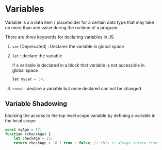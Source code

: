 # Variables

Variable is a a data item / placeholder for a certain data type that may take on more than one value during the runtime of a program.

There are three keywords for declaring variables in JS. 

1. `var` (Deprecated) : Declares the variable in global space
2. `let` : declare the variable. 

    If a variable is declared in a block that variable is not accessible in global space

    ```jsx
    let myvar = 34;
    ```

3. `const` : declare a variable but once declared can not be changed



## Variable Shadowing
blocking the access to the top level scope variable by defining a variable in the local scope

```jsx
const myAge = 17;
function (checkAge) {
	let checkAge = 25;
	return checkAge > 18 ? true : false; // this is always return true because the function already has a checkAge variable so this function can never access the variable in the Top Level
```
